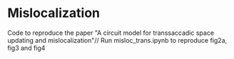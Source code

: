 # Mislocalization
Code to reproduce the paper "A circuit model for transsaccadic space updating and mislocalization"//
Run misloc_trans.ipynb to reproduce fig2a, fig3 and fig4
